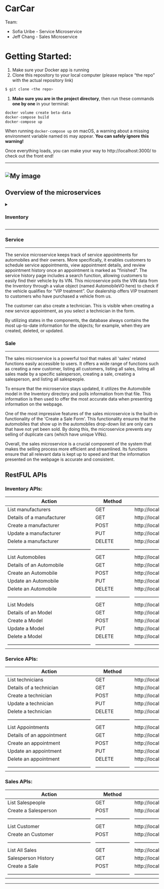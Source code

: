 # CarCar

Team:

* Sofia Uribe - Service Microservice
* Jeff Chang - Sales Microservice


# Getting Started:


1. Make sure your Docker app is running
2. Clone this repository to your local computer (please replace “the repo” with the actual repository link)

```jsx
$ git clone <the repo>
```

1. **Make sure you are in the project directory**, then run these commands **one by one** in your terminal:

```jsx
docker volume create beta-data
docker-compose build
docker-compose up
```

When running `docker-compose up` on macOS, a warning about a missing environment variable named `OS` may appear. **You can safely ignore this warning!**

<aside>
Once everything loads, you can make your way to http://localhost:3000/ to check out the front end!

</aside>

---
![My image](excalidraw.png)
---


## Overview of the microservices


<details>
<summary><h3>Inventory</h3></summary>
Our inventory will contain three different types of models to use as databases: Automobile, VehicleModel, and Manufacturer. Automobile will serve as the core database for our VO (value object) models in both Sales and Service. It will provide VIN, color, year, and model information. VehicleModel will include the model name and a picture URL, as well as the manufacturer (which is pulled from the Manufacturer database). Manufacturer will have a standalone attribute for just the name, which is a straightforward property to supply our VehicleModel.

The purpose of this inventory is to gather and organize information into our respective microservices. By doing so, we can ensure that all databases are kept up to speed when presenting information on the webpage. This centralized inventory acts as a hub for all relevant data, allowing us to easily access and utilize information across our various microservices. This not only improves the accuracy and consistency of the information presented on the webpage, but also streamlines our internal processes by reducing the need for redundant data entry and updates.

</details>

---


### Service

---

The service microservice keeps track of service appointments for automobiles and their owners. More specifically, it enables customers to schedule service appointments, view appointment details, and review appointment history once an appointment is marked as "finished". The service history page includes a search function, allowing customers to easily find their vehicle by its VIN. This microservice polls the VIN data from the Inventory through a value object (named AutomobileVO here) to check if the vehicle qualifies for “VIP treatment”. Our dealership offers VIP treatment to customers who have purchased a vehicle from us.

The customer can also create a technician. This is visible when creating a new service appointment, as you select a technician in the form.

By utilizing states in the components, the database always contains the most up-to-date information for the objects; for example, when they are created, deleted, or updated.

### Sale

---

The sales microservice is a powerful tool that makes all 'sales' related functions easily accessible to users. It offers a wide range of functions such as creating a new customer, listing all customers, listing all sales, listing all sales made by a specific salesperson, creating a sale, creating a salesperson, and listing all salespeople.

To ensure that the microservice stays updated, it utilizes the Automobile model in the Inventory directory and polls information from that file. This information is then used to offer the most accurate data when presenting information on the webpage.

One of the most impressive features of the sales microservice is the built-in functionality of the 'Create a Sale Form'. This functionality ensures that the automobiles that show up in the automobiles drop-down list are only cars that have not yet been sold. By doing this, the microservice prevents any selling of duplicate cars (which have unique VINs).

Overall, the sales microservice is a crucial component of the system that makes the selling process more efficient and streamlined. Its functions ensure that all relevant data is kept up to speed and that the information presented on the webpage is accurate and consistent.

## RestFUL APIs

### Inventory APIs:

| Action | Method | Url |
| --- | --- | --- |
| List manufacturers | GET | http://localhost:8100/api/manufacturers/ |
| Details of a manufacturer | GET | http://localhost:8100/api/manufacturers/<:id>/ |
| Create a manufacturer | POST | http://localhost:8100/api/manufacturers/ |
| Update a manufacturer | PUT | http://localhost:8100/api/manufacturers/<:id>/ |
| Delete a manufacturer | DELETE | http://localhost:8100/api/manufacturers/<:id>/ |
| ————————————————— | ——————— | ————————————————————————— |
| List Automobiles | GET | http://localhost:8080/api/automobiles/ |
| Details of an Automobile | GET | http://localhost:8080/api/automobiles/<:vin>/ |
| Create an Automobile | POST | http://localhost:8080/api/automobiles/ |
| Update an Automobile | PUT | http://localhost:8080/api/automobiles/<:vin>/ |
| Delete an Automobile | DELETE | http://localhost:8080/api/automobiles/<:vin>/ |
| ————————————————— | ——————— | ————————————————————————— |
| List Models | GET | http://localhost:8080/api/models/ |
| Details of an Model | GET | http://localhost:8080/api/models/<:id>/ |
| Create a Model | POST | http://localhost:8080/api/models/ |
| Update a Model | PUT | http://localhost:8080/api/models/<:id>/ |
| Delete a Model | DELETE | http://localhost:8080/api/models/<:id>/ |
| ————————————————— | ——————— | ————————————————————————— |

### Service APIs:

| Action | Method | Url |
| --- | --- | --- |
| List technicians | GET | http://localhost:8080/api/technicians/ |
| Details of a technician | GET | http://localhost:8080/api/technicians/<:id>/ |
| Create a technician | POST | http://localhost:8080/api/technicians/ |
| Update a technician | PUT | http://localhost:8080/api/technicians/<:id>/ |
| Delete a technician | DELETE | http://localhost:8080/api/technicians/<:id>/ |
| ————————————————— | ——————— | ————————————————————————— |
| List Appointments | GET | http://localhost:8080/api/appointments/ |
| Details of an appointment | GET | http://localhost:8080/api/appointments/<:id>/ |
| Create an appointment | POST | http://localhost:8080/api/appointments/ |
| Update an appointment | PUT | http://localhost:8080/api/appointments/<:id>/ |
| Delete an appointment | DELETE | http://localhost:8080/api/appointments/<:id>/ |
| ————————————————— | ——————— | ————————————————————————— |

### Sales APIs:

| Action | Method | Url |
| --- | --- | --- |
| List Salespeople | GET | http://localhost:8090/api/salespeople/ |
| Create a Salesperson | POST | http://localhost:8090/api/salespeople/ |
| ————————————————— | ——————— | ————————————————————————— |
| List Customer | GET | http://localhost:8090/api/customers/ |
| Create an Customer | POST | http://localhost:8090/api/customers/ |
| ————————————————— | ——————— | ————————————————————————— |
| List All Sales | GET | http://localhost:8090/api/sales/ |
| Salesperson History | GET | http://localhost:8090/api/salesperson/<:id>/sales |
| Create a Sale | POST | http://localhost:8090/api/sales/ |
| ————————————————— | ——————— | ————————————————————————— |

---
